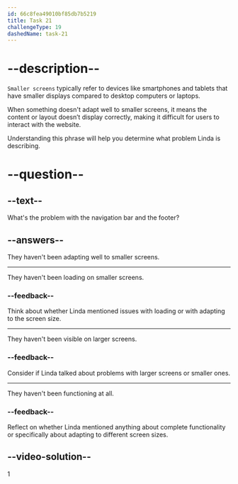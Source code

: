 ```yaml
---
id: 66c8fea49010bf85db7b5219
title: Task 21
challengeType: 19
dashedName: task-21
---
```

<!-- (Audio) Linda: The navigation bar and the footer haven't been adapting well to smaller screens. -->

# --description--

`Smaller screens` typically refer to devices like smartphones and tablets that have smaller displays compared to desktop computers or laptops. 

When something doesn't adapt well to smaller screens, it means the content or layout doesn’t display correctly, making it difficult for users to interact with the website.

Understanding this phrase will help you determine what problem Linda is describing.

# --question--

## --text--

What's the problem with the navigation bar and the footer?

## --answers--

They haven't been adapting well to smaller screens.

---

They haven't been loading on smaller screens.

### --feedback--

Think about whether Linda mentioned issues with loading or with adapting to the screen size.

---

They haven't been visible on larger screens.

### --feedback--

Consider if Linda talked about problems with larger screens or smaller ones.

---

They haven't been functioning at all.

### --feedback--

Reflect on whether Linda mentioned anything about complete functionality or specifically about adapting to different screen sizes.

## --video-solution--

1
